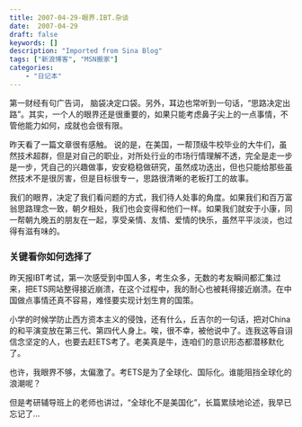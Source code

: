 ```yaml
---
title: 2007-04-29-眼界.IBT.杂谈
date:  2007-04-29
draft: false
keywords: []
description: "Imported from Sina Blog"
tags: ["新浪博客", "MSN搬家"]
categories: 
    - "日记本"
---
```

第一财经有句广告词， 脑袋决定口袋。另外，耳边也常听到一句话，“思路决定出路”。其实，一个人的眼界还是很重要的，如果只能考虑鼻子尖上的一点事情，不管他能力如何，成就也会很有限。

昨天看了一篇文章很有感触。 说的是，在美国，一帮顶级牛校毕业的大牛们，虽然技术超群，但是对自己的职业，对所处行业的市场行情理解不透，完全是走一步是一步，凭自己的兴趣做事，安安稳稳做研究，虽然成功迭出，但也只能给那些虽然技术不是很厉害，但是目标很专一，思路很清晰的老板打工的故事。

我们的眼界，决定了我们看问题的方式，我们待人处事的角度。如果我们和百万富翁思路理念一致，朝夕相处，我们也会变得和他们一样。如果我们就安于小康，同一帮朝九晚五的朋友在一起，享受亲情、友情、爱情的快乐，虽然平平淡淡，也过得有滋有味的。

### 关键看你如何选择了

昨天报IBT考试，第一次感受到中国人多，考生众多，无数的考友瞬间都汇集过来，把ETS网站整得接近崩溃，在这个过程中，我的耐心也被耗得接近崩溃。在中国做点事情还真不容易，难怪要实现计划生育的国策。

小学的时候学防止西方资本主义的侵蚀，还有什么，丘吉尔的一句话，把对China的和平演变放在第三代、第四代人身上。唉，很不幸，被他说中了。连我这等自诩信念坚定的人，也要去赶ETS考了。老美真是牛，连咱们的意识形态都潜移默化了。

也许，我眼界不够，太偏激了。考ETS是为了全球化、国际化。谁能阻挡全球化的浪潮呢？ 

但是考研辅导班上的老师也讲过，“全球化不是美国化”，长篇累牍地论述，我早已忘记了...

